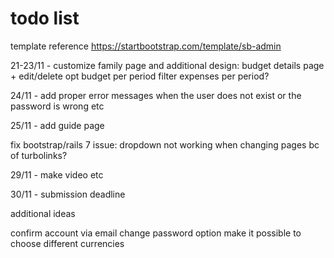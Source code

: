 # todo list

template reference
https://startbootstrap.com/template/sb-admin

21-23/11 - customize family page and additional design: budget details page + edit/delete opt
    budget per period
    filter expenses per period?

24/11 - add proper error messages when the user does not exist or the password is wrong etc

25/11 - add guide page

fix bootstrap/rails 7 issue: dropdown not working when changing pages bc of turbolinks?

29/11 - make video etc

30/11 - submission deadline

additional ideas

confirm account via email
change password option
make it possible to choose different currencies
